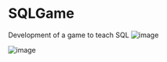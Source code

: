 # SQLGame
Development of a game to teach SQL 
![image](https://user-images.githubusercontent.com/22223372/162528183-10912327-2642-42dd-98ef-9ef12d407214.png)

![image](https://user-images.githubusercontent.com/22223372/162528261-99e98f55-860d-4bd8-8ada-b27912c4f812.png)

